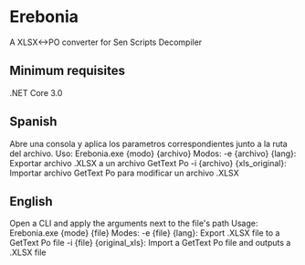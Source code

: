 # Erebonia
A XLSX&lt;->PO converter for Sen Scripts Decompiler

Minimum requisites
-----------------------------------------------------------
.NET Core 3.0

Spanish
-----------------------------------------------------------
Abre una consola y aplica los parametros correspondientes junto a la ruta del archivo.
Uso: Erebonia.exe {modo} {archivo}
Modos: -e {archivo} {lang}: Exportar archivo .XLSX a un archivo GetText Po
       -i {archivo} {xls_original}: Importar archivo GetText Po para modificar un archivo .XLSX

English
-----------------------------------------------------------
Open a CLI and apply the arguments next to the file's path
Usage: Erebonia.exe {mode} {file}
Modes: -e {file} {lang}: Export .XLSX file to a GetText Po file
       -i {file} {original_xls}: Import a GetText Po file and outputs a .XLSX file
